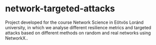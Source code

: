 # network-targeted-attacks
Project developed for the course Network Science in Eötvös Loránd university, in which we analyse different resilience metrics and targeted attacks based on different methods on random and real networks using NetworkX..
